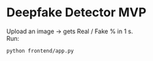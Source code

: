 # Deepfake Detector MVP
Upload an image → gets Real / Fake % in 1 s.  
Run:  
```bash
python frontend/app.py

